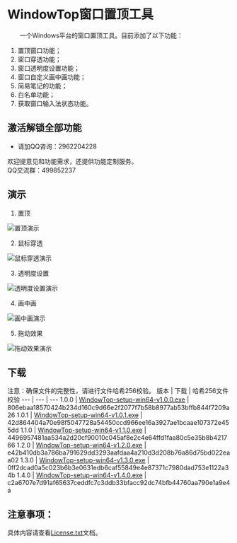 # WindowTop窗口置顶工具
&emsp;&emsp;一个Windows平台的窗口置顶工具。目前添加了以下功能：   

1. 置顶窗口功能；
2. 窗口穿透功能；
3. 窗口透明度设置功能；
4. 窗口自定义画中画功能；
5. 简易笔记的功能；
6. 白名单功能；
7. 获取窗口输入法状态功能。

## 激活解锁全部功能
* 请加QQ咨询：2962204228

欢迎提意见和功能需求，还提供功能定制服务。  
QQ交流群：499852237

## 演示
1. 置顶

![置顶演示](https://qthub.com/img/窗口置顶工具/置顶演示.gif)

2. 鼠标穿透

![鼠标穿透演示](https://qthub.com/img/窗口置顶工具/鼠标穿透演示.gif)

3. 透明度设置

![透明度设置演示](https://qthub.com/img/窗口置顶工具/透明度演示.gif)

4. 画中画

![画中画演示](https://qthub.com/img/窗口置顶工具/画中画开启演示.gif)

5. 拖动效果

![拖动效果演示](https://qthub.com/img/窗口置顶工具/拖动演示-长版.gif)

## 下载
注意：确保文件的完整性，请进行文件哈希256校验。
 版本 | 下载 | 哈希256文件校验
 --- | --- | ---
1.0.0 | [WindowTop-setup-win64-v1.0.0.exe](https://github.com/aeagean/WindowTop/releases/download/v1.0.0/WindowTop-setup-win64-v1.0.0.exe) | 806ebaa18570424b234d160c9d66e2f2077f7b58b8977ab53bffb844f7209a26
1.0.1 | [WindowTop-setup-win64-v1.0.1.exe](https://github.com/aeagean/WindowOnTop/releases/download/1.0.1/WindowTop-setup-win64-v1.0.1.exe) | 42d864404a70e98f5047728a54450ccd966ee16a3927ae1bcaae107372e455dd
1.1.0 | [WindowTop-setup-win64-v1.1.0.exe](https://github.com/aeagean/WindowOnTop/releases/download/1.1.0/WindowTop-setup-win64-v1.1.0.exe) | 4496957481aa534a2d20cf90010c045af8e2c4e64ffd1faa80c5e35b8b421766
1.2.0 | [WindowTop-setup-win64-v1.2.0.exe](https://github.com/aeagean/WindowTop/releases/download/v1.2.0/WindowTop-setup-win64-v1.2.0.exe) | e42b410db3a786ba791629dd3293aafdaa4a210d3d208b76a86d75bd022eaa02
1.3.0 | [WindowTop-setup-win64-v1.3.0.exe](https://github.com/aeagean/WindowOnTop/releases/download/1.3.0/WindowTop-setup-win64-v1.3.0.exe) | 0ff2dcad0a5c023b6b3e0631edb6caf55849e4e87371c7980dad753e1122a34b
1.4.0 | [WindowTop-setup-win64-v1.4.0.exe](https://github.com/aeagean/WindowOnTop/releases/download/1.4.0/WindowTop-setup-win64-v1.4.0.exe) | c2a6707e7d91af65637ceddfc7c3ddb33bfacc92dc74bfb44760aa790e1a9e4a

## 注意事项：
具体内容请查看[License.txt](License.txt)文档。
